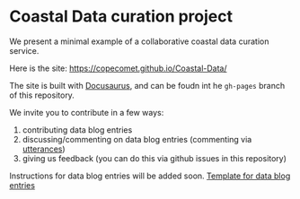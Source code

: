 # Coastal Data curation project

We present a minimal example of a collaborative coastal data curation service. 

Here is the site: https://copecomet.github.io/Coastal-Data/

The site is built with [Docusaurus](https://v2.docusaurus.io/), and can be foudn int he `gh-pages` branch of this repository.

We invite you to contribute in a few ways:
1) contributing data blog entries
1) discussing/commenting on data blog entries (commenting via [utterances](https://utteranc.es/))
3) giving us feedback (you can do this via github issues in this repository)

Instructions for data blog entries will be added soon.
[Template for data blog entries](https://github.com/CoPeCOMET/Coastal-Data/blob/master/DataBlogTemplate.md)
